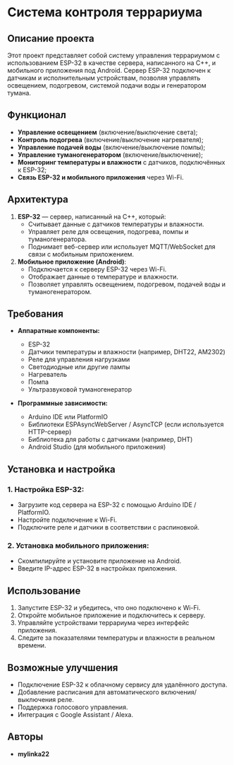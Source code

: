 # Система контроля террариума

## Описание проекта
Этот проект представляет собой систему управления террариумом с использованием ESP-32 в качестве сервера, написанного на C++, и мобильного приложения под Android. Сервер ESP-32 подключен к датчикам и исполнительным устройствам, позволяя управлять освещением, подогревом, системой подачи воды и генератором тумана.

## Функционал
- **Управление освещением** (включение/выключение света);
- **Контроль подогрева** (включение/выключение нагревателя);
- **Управление подачей воды** (включение/выключение помпы);
- **Управление туманогенератором** (включение/выключение);
- **Мониторинг температуры и влажности** с датчиков, подключённых к ESP-32;
- **Связь ESP-32 и мобильного приложения** через Wi-Fi.

## Архитектура
1. **ESP-32** — сервер, написанный на C++, который:
    - Считывает данные с датчиков температуры и влажности.
    - Управляет реле для освещения, подогрева, помпы и туманогенератора.
    - Поднимает веб-сервер или использует MQTT/WebSocket для связи с мобильным приложением.
2. **Мобильное приложение (Android)**:
    - Подключается к серверу ESP-32 через Wi-Fi.
    - Отображает данные о температуре и влажности.
    - Позволяет управлять освещением, подогревом, подачей воды и туманогенератором.

## Требования
- **Аппаратные компоненты:**
    - ESP-32
    - Датчики температуры и влажности (например, DHT22, AM2302)
    - Реле для управления нагрузками
    - Светодиодные или другие лампы
    - Нагреватель
    - Помпа
    - Ультразвуковой туманогенератор

- **Программные зависимости:**
    - Arduino IDE или PlatformIO
    - Библиотеки ESPAsyncWebServer / AsyncTCP (если используется HTTP-сервер)
    - Библиотека для работы с датчиками (например, DHT)
    - Android Studio (для мобильного приложения)

## Установка и настройка
### 1. Настройка ESP-32:
- Загрузите код сервера на ESP-32 с помощью Arduino IDE / PlatformIO.
- Настройте подключение к Wi-Fi.
- Подключите реле и датчики в соответствии с распиновкой.

### 2. Установка мобильного приложения:
- Скомпилируйте и установите приложение на Android.
- Введите IP-адрес ESP-32 в настройках приложения.

## Использование
1. Запустите ESP-32 и убедитесь, что оно подключено к Wi-Fi.
2. Откройте мобильное приложение и подключитесь к серверу.
3. Управляйте устройствами террариума через интерфейс приложения.
4. Следите за показателями температуры и влажности в реальном времени.

## Возможные улучшения
- Подключение ESP-32 к облачному сервису для удалённого доступа.
- Добавление расписания для автоматического включения/выключения реле.
- Поддержка голосового управления.
- Интеграция с Google Assistant / Alexa.

## Авторы
- **mylinka22**
